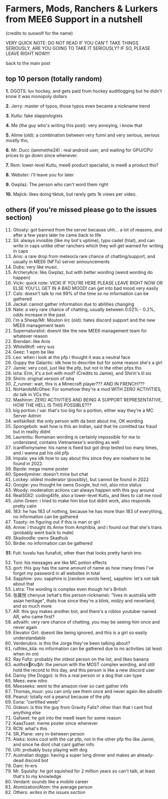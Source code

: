 # Farmers, Mods, Ranchers & Lurkers from MEE6 Support in a nutshell
(credits to suswolf for the name)

VERY QUICK NOTE: DO NOT READ IF YOU CAN'T TAKE THINGS SERIOUSLY, ARE YOU GOING TO TAKE IT SERIOUSLY? IF SO, PLEASE LEAVE RIGHT NOW!!!

back to the main post

## top 10 person (totally random)
**1.** DGOTS: luv hockey, and gets paid from hockey auditlogging but he didn't know it was monopoly dollars

**2.** Jerry: master of typos, those typos even became a nickname trend

**3.** Kutlu: fake slappiologists

**4.** Me (the guy who's writing this post): very annoying, i know that

**5.** Alime (old): a combination between very funni and very serious, serious mostly tho,

**6.** Mr. Ducc (iammethe24) : real android user, and waiting for GPU/CPU prices to go down since whenever.

**7.** Rem: lower-level Kutlu, mee6 product specialist, is mee6 a product tho?

**8.** Webster: i'll leave you for later

**9.** Gwplaz: The person who can't word them right

**10.** Majick: likes doing tiktok, but rarely gets 1k views per video.
## others (if you're missed please go to the issues section)

11. Ghosty: got banned from the server because uhh... a lot of reasons, and after a few years later he came back to life
12. Sil: always invisible (like my bot's uptime), typo cadet (htat), and can write in caps unlike other ranchers which they will get warned for writing in caps
13. Anis: a rare drop from meteor/a rare chance of chatting/support, and usually in MEE6 (NFTs) server announcements
14. Dubs: very like music.
15. ArcheryAce: like Gwplaz, but with better wording (weird wording do happen)
16. Vicki:
quick note: VICKI IF YOU'RE HERE PLEASE LEAVE RIGHT NOW OR ELSE YOU'LL GET IN A BAD MOOD!
can get into bad mood very easily
16. Cals: doesn't talk to me 99% of the time so no information can be gathered
17. Jackal: cannot gather information due to abilities changing
18. Nate: a very rare chance of chatting, usually between 0.02% - 0.2%, odds increase in the past.
19. I'm a Sheep/Mr. Mouton iirc (old): hates discord support and the new MEE6 management team
20. Supernaturalist: doesnt like the new MEE6 management team for whatever reason
21. Brendan: like Anis
22. WhiteWolf: very sus
23. Geez: 1 wpm be like
24. Leo: when i look at the pfp i thought it was a neutral face
25. Guppy the Galactic: idk how to describe but for some reason she's a girl
26. Jamie: very cool, just like the pfp, but not in the other pfps tho
27. Isha: Erm, it's a bot with mod? (Credits to Jamie), and Shirin's lil sis
28. Shirin: original version of isha
29. Z_runner: wait, this is a Minecraft player??? AND IN FRENCH???
30. NoHandsMcGhee: For somehow they're a mod WITH ZERO ACTIVITIES, do talk in VCs tho
31. Mashiron: ZERO ACTIVITIES AND BEING A SUPPORT REPRESENTATIVE, HOW THE HELL IS THIS POSSIBLE???
32. big portion / vai: that's too big for a portion, either way they're a MC Server Admin
33. wellskilled: the only person with da best about me, OK wording
34. Spongebob: wait how is this an Indian, said that he comitted tax fraud but in reality didnt
35. Laurentiu: Romanian wording is certainly impossible for me to understand, contains Vietnamese's wording as well
36. Icantfixmyname: his name is fixed but got drop tested too many times, and i wanna pat his old pfp
37. Impala: yea idk how to say about this since they are nowhere to be found in 2022.
38. Bipole: mega meme poster
39. Speedyminer: doesn't mine but chat
40. Lockey: oldest moderator (possibly), but cannot be found in 2022
41. Google: you thought he owns Google, but not, also nice status
42. Woody: moderation actions can always happen with this guy around
43. RealSGII2: coding4life, also a lower-level Kutlu, and likes to call me rood
44. John Green: i tried to make him blue but didnt work, also responds pretty calm
45. 183: he has 183 of nothing, because he has more than 183 of everything, no information can be gathered
46. Toasty: im figuring out if this is man or girl
47. Annie: i thought its Anne from Amphibia, and i found out that she's trans (probably went back to male)
48. Skadoodle: owns Skadhub
49. Birdie: no information can be gathered 

**51.** Futi: tuvalu has funafuti, other than that looks pretty harsh imo

52. Toni: his messages are like MC potion effects
53. gort: this guy has the same amount of name as how many times I've forgot my password in all websites in total
54. Sapphire: you: sapphire is [random words here], sapphire: let's not talk about that
55. Letra: The wording is complex even though he's British
56. 张晨悦 chenyue (what's this person nickname): "lives in australia with asian heritage", thats true since they're a blink, midzy and neverland, and so much more
57. AR: this guy makes another bot, and there's a roblox youtuber named AR, who came first?
58. advaith: very rare chance of chatting, you may be seeing him once and never again
59. Elevator Girl: doesnt like being ignored, and this is a girl so easily understandable
60. Verderubro: is this the Jorge they've been talking about?
61. ruthles_kila: no information can be gathered due to no activities (at least when im on)
62. Ray Fultz: probably the oldest person on the list, and likes banana
63. ʍօtɦɛʀ👠Ꮶʊֆɦ: the person with the MOST complex wording, and still hold the record to this day, and this person is like a new discord user
64. Danny (the Doggo): is this a real person or a dog that can type
65. Mees: eww nitro
66. Meeseeks: went to the amazon river so cant gather info
67. Thomas_muur: you can only see them once and never again like advaith
68. Peanut: totally not a peanut because of the pfp
69. Eoria: "certified weeb"
70. Gideon: is this the guy from Gravity Falls? other than that i cant find anything else
71. Gafseet: he got into the mee6 team for some reason
72. KaasToast: meme poster since whenever
73. RCN: what's this
74. SR_Plane: very in-between person
75. Aleks: looks cool with the cat pfp, not in the other pfp tho like Jamie, and since he dont chat cant gather info
76. Ulti: probably busy playing with dog
77. Australian doggo: having a super long dinner and makes an already-dead discord bot
78. Dani: hi-ers
79. Mr. Squishy: he got squished for 2 million years so can't talk, at least that's to my knowledge
80. Verdant: sounds like a mobile career
81. Atomization/Atom: the average person
82. Others: *writes in the issues section*
